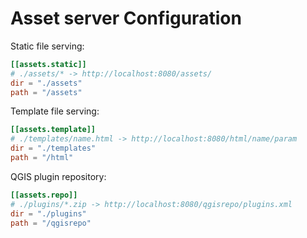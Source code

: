 # Asset server Configuration

Static file serving:
```toml
[[assets.static]]
# ./assets/* -> http://localhost:8080/assets/
dir = "./assets"
path = "/assets"
```

Template file serving:
```toml
[[assets.template]]
# ./templates/name.html -> http://localhost:8080/html/name/param
dir = "./templates"
path = "/html"
```

QGIS plugin repository:
```toml
[[assets.repo]]
# ./plugins/*.zip -> http://localhost:8080/qgisrepo/plugins.xml
dir = "./plugins"
path = "/qgisrepo"
```
